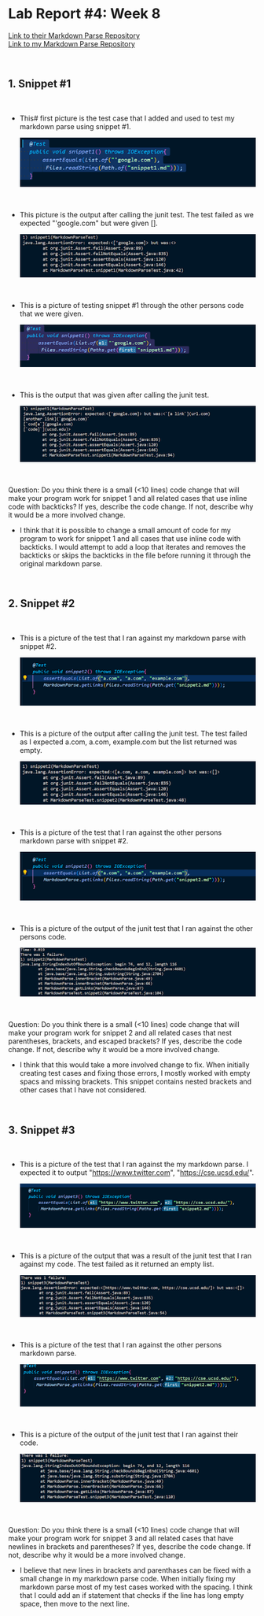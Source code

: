# Lab Report #4: Week 8

[Link to their Markdown Parse Repository](https://github.com/canitry/markdown-parser.git)
<br/>
[Link to my Markdown Parse Repository](https://github.com/Yundukki/markdown-parser)

<br/>

## 1. Snippet #1

<br/>

- This#  first picture is the test case that I added and used to test my markdown parse using snippet #1. 
    
    ![](mySnippet1.png)

<br/>

- This picture is the output after calling the junit test. The test failed as we expected "'google.com" but were given [].

    ![](mySnippet1Output.png)

<br/>

- This is a picture of testing snippet #1 through the other persons code that we were given. 

    ![](theirSnippet1.png)

<br/>

- This is the output that was given after calling the junit test.  

    ![](theirSnippet1Output.png)

<br/>

Question: Do you think there is a small (<10 lines) code change that will make
your program work for snippet 1 and all related cases that use inline
code with backticks? If yes, describe the code change. If not, describe
why it would be a more involved change.

- I think that it is possible to change a small amount of code for my program to work for snippet 1 and all cases that use inline code with backticks. I would attempt to add a loop that iterates and removes the backticks or skips the backticks in the file before running it through the original markdown parse. 

<br/>

## 2. Snippet #2

<br/>

- This is a picture of the test that I ran against my markdown parse with snippet #2.

    ![](mySnippet2.png)

<br/>

- This is a picture of the output after calling the junit test. The test failed as I expected a.com, a.com, example.com but the list returned was empty. 

    ![](mySnippet2Output.png)

<br/>

- This is a picture of the test that I ran against the other persons markdown parse with snippet #2.

    ![](theirSnippet2.png)

<br/>

- This is a picture of the output of the junit test that I ran against the other persons code. 

    ![](theirSnippet2Output.png)

<br/>

Question: Do you think there is a small (<10 lines) code change that will make
your program work for snippet 2 and all related cases that nest
parentheses, brackets, and escaped brackets? If yes, describe the
code change. If not, describe why it would be a more involved change.

- I think that this would take a more involved change to fix. When initially creating test cases and fixing those errors, I mostly worked with empty spacs and missing brackets. This snippet contains nested brackets and other cases that I have not considered. 

<br/>

## 3. Snippet #3

<br/>

- This is a picture of the test that I ran against the my markdown parse. I expected it to output "https://www.twitter.com", "https://cse.ucsd.edu/".

    ![](mySnippet3.png)
    
<br/>

- This is a picture of the output that was a result of the junit test that I ran against my code. The test failed as it returned an empty list.

    ![](mySnippet3Output.png)

<br/>

- This is a picture of the test that I ran against the other persons markdown parse. 

    ![](theirSnippet3.png)

<br/>

- This is a picture of the output of the junit test that I ran against their code.

    ![](theirSnippet3Output.png)

<br/>

Question: Do you think there is a small (<10 lines) code change that will make
your program work for snippet 3 and all related cases that have
newlines in brackets and parentheses? If yes, describe the code
change. If not, describe why it would be a more involved change.

- I believe that new lines in brackets and parenthases can be fixed with a small change in my markdown parse code. When initially fixing my markdown parse most of my test cases worked with the spacing. I think that I could add an if statement that checks if the line has long empty space, then move to the next line. 